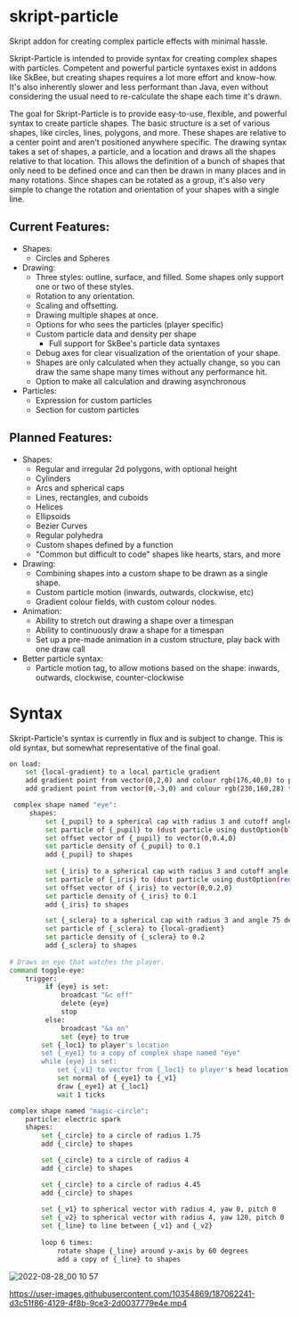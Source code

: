 # skript-particle
 Skript addon for creating complex particle effects with minimal hassle.
 
 Skript-Particle is intended to provide syntax for creating complex shapes with particles. Competent and powerful particle syntaxes exist in addons like SkBee, but creating shapes requires a lot more effort and know-how. It's also inherently slower and less performant than Java, even without considering the usual need to re-calculate the shape each time it's drawn.
 
 The goal for Skript-Particle is to provide easy-to-use, flexible, and powerful syntax to create particle shapes. The basic structure is a set of various shapes, like circles, lines, polygons, and more. These shapes are relative to a center point and aren't positioned anywhere specific. The drawing syntax takes a set of shapes, a particle, and a location and draws all the shapes relative to that location. This allows the definition of a bunch of shapes that only need to be defined once and can then be drawn in many places and in many rotations. Since shapes can be rotated as a group, it's also very simple to change the rotation and orientation of your shapes with a single line.
 
## Current Features:
- Shapes:
  - Circles and Spheres
- Drawing:
  - Three styles: outline, surface, and filled. Some shapes only support one or two of these styles.
  - Rotation to any orientation.
  - Scaling and offsetting.
  - Drawing multiple shapes at once.
  - Options for who sees the particles (player specific)
  - Custom particle data and density per shape
    - Full support for SkBee's particle data syntaxes
  - Debug axes for clear visualization of the orientation of your shape.
  - Shapes are only calculated when they actually change, so you can draw the same shape many times without any performance hit.
  - Option to make all calculation and drawing asynchronous
- Particles:
  - Expression for custom particles
  - Section for custom particles

 ## Planned Features:
 - Shapes:
   - Regular and irregular 2d polygons, with optional height
   - Cylinders
   - Arcs and spherical caps
   - Lines, rectangles, and cuboids
   - Helices
   - Ellipsoids
   - Bezier Curves
   - Regular polyhedra
   - Custom shapes defined by a function
   - "Common but difficult to code" shapes like hearts, stars, and more
 - Drawing:
   - Combining shapes into a custom shape to be drawn as a single shape.
   - Custom particle motion (inwards, outwards, clockwise, etc) 
   - Gradient colour fields, with custom colour nodes.
 - Animation:
   - Ability to stretch out drawing a shape over a timespan
   - Ability to continuously draw a shape for a timespan
   - Set up a pre-made animation in a custom structure, play back with one draw call 
 - Better particle syntax:
   - Particle motion tag, to allow motions based on the shape: inwards, outwards, clockwise, counter-clockwise

 # Syntax
Skript-Particle's syntax is currently in flux and is subject to change. This is old syntax, but somewhat representative of the final goal.
```bash
on load:
    set {local-gradient} to a local particle gradient
    add gradient point from vector(0,2,0) and colour rgb(176,40,0) to points of {local-gradient}
    add gradient point from vector(0,-3,0) and colour rgb(230,160,28) to points of {local-gradient}

 complex shape named "eye":
     shapes:
         set {_pupil} to a spherical cap with radius 3 and cutoff angle 10 degrees
         set particle of {_pupil} to (dust particle using dustOption(black, 1))
         set offset vector of {_pupil} to vector(0,0.4,0)
         set particle density of {_pupil} to 0.1
         add {_pupil} to shapes
        
         set {_iris} to a spherical cap with radius 3 and cutoff angle 25 degrees
         set particle of {_iris} to (dust particle using dustOption(red, 1))
         set offset vector of {_iris} to vector(0,0.2,0)
         set particle density of {_iris} to 0.1
         add {_iris} to shapes

         set {_sclera} to a spherical cap with radius 3 and angle 75 degrees
         set particle of {_sclera} to {local-gradient}
         set particle density of {_sclera} to 0.2
         add {_sclera} to shapes
         
# Draws an eye that watches the player.  
command toggle-eye:
    trigger:
         if {eye} is set:
             broadcast "&c off"
             delete {eye}
             stop
         else:
             broadcast "&a on"
             set {eye} to true
        set {_loc1} to player's location
        set {_eye1} to a copy of complex shape named "eye"
        while {eye} is set:
            set {_v1} to vector from {_loc1} to player's head location
            set normal of {_eye1} to {_v1}
            draw {_eye1} at {_loc1}
            wait 1 ticks
```

```bash
complex shape named "magic-circle":
    particle: electric spark
    shapes:
        set {_circle} to a circle of radius 1.75
        add {_circle} to shapes

        set {_circle} to a circle of radius 4
        add {_circle} to shapes

        set {_circle} to a circle of radius 4.45
        add {_circle} to shapes
        
        set {_v1} to spherical vector with radius 4, yaw 0, pitch 0
        set {_v2} to spherical vector with radius 4, yaw 120, pitch 0
        set {_line} to line between {_v1} and {_v2}
        
        loop 6 times:
            rotate shape {_line} around y-axis by 60 degrees 
            add a copy of {_line} to shapes

```
 
 ![2022-08-28_00 10 57](https://user-images.githubusercontent.com/10354869/187062233-5f51ba7b-60f4-44f8-bf6b-862a4e2381fd.png)


https://user-images.githubusercontent.com/10354869/187062241-d3c51f86-4129-4f8b-9ce3-2d0037779e4e.mp4


